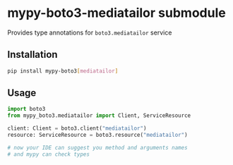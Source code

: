 # mypy-boto3-mediatailor submodule

Provides type annotations for `boto3.mediatailor` service

## Installation

```bash
pip install mypy-boto3[mediatailor]
```

## Usage

```python
import boto3
from mypy_boto3.mediatailor import Client, ServiceResource

client: Client = boto3.client("mediatailor")
resource: ServiceResource = boto3.resource("mediatailor")

# now your IDE can suggest you method and arguments names
# and mypy can check types
```


